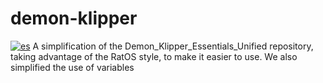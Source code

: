 # demon-klipper
[![es](https://img.shields.io/badge/lang-es-yellow.svg)](https://github.com/sermayoral/demon-klipper/blob/master/README.es.md)
A simplification of the Demon_Klipper_Essentials_Unified repository, taking advantage of the RatOS style, to make it easier to use. We also simplified the use of variables

